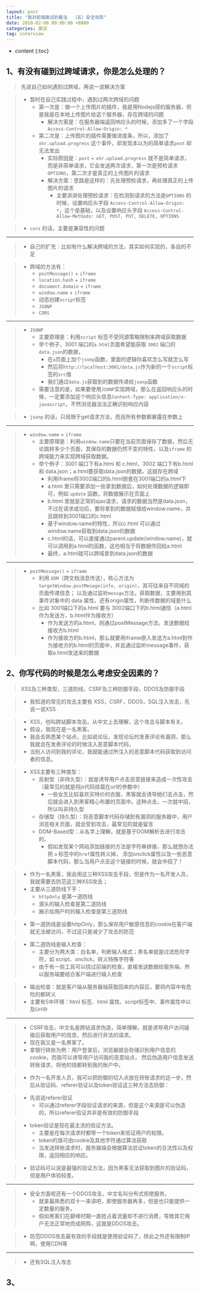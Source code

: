 ```yaml
---
layout: post
title: "我对前端面试的看法  （五）安全攻防"
date: 2018-02-06 09:00:00 +0800 
categories: 面试
tag: interview
---
```

* content
{:toc}


<!-- more -->

## 1、有没有碰到过跨域请求，你是怎么处理的？

> 先说自己如何遇到过跨域，再说一说解决方案

> * 暂时在自己实践过程中，遇到过两次跨域的问题
>   * 第一次是：做一个上传图片的插件，我是用Nodejs搭的服务器，但是我是在本地上传图片给这个服务器，存在跨域的问题
>       * 解决方案是：在服务器端返回响应头的时候，添加多了一个字段 `Access-Control-Allow-Origin: *`
>   * 第二次是：上传图片的插件需要做进度条，所以，添加了 `xhr.upload.progress` 这个事件，却发现本以为的简单请求`post` 却无法发出
>       * 实际原因是：`post` + `xhr.upload.progress` 就不是简单请求，而是非简单请求，它会发送两次请求，第一次是预检请求 `OPTIONS`，第二次才是真正的上传图片的请求
>       * 解决方案：思路是这样的：先处理预检请求，再处理真正的上传图片的请求
>           * 主要讲讲处理预检请求：在检测到请求的方法是`OPTIONS` 的时候，设置响应头字段 `Access-Control-Allow-Origin: *`，这个是基础，以及设置响应头字段 `Access-Control-Allow-Methods: GET, POST, PUT, DELETE, OPTIONS`

> * `cors` 的话，主要是兼容性的问题


---

> * 自己的扩充：比如有什么解决跨域的方法，其实如何实现的，各自的不足

> * 跨域的方法有：
>   * `postMessage()` + `iframe`
>   * `location.hash` + `iframe`
>   * `document.domain` + `iframe`
>   * `window.name` + `iframe`
>   * 动态创建`script`标签
>   * `JSONP`
>   * `CORS`

---

> * `JSONP`
>   * 主要原理是：利用`script` 标签不受同源策略限制来跨域获取数据
>   * 举个例子，3001 端口的`a.html`页面希望能获取 `3002` 端口的`data.json`的数据，
>       * 在`a`页面上加个`jsonp`函数，里面的逻辑你喜欢怎么写就怎么写
>       * 然后将`http://localhost:3001/data.js`作为新的一个`script`标签的`src`值
>       * 我们通过`data.js`获取到的数据传递给`jsonp`函数
>   * 需要注意的是，如果要使用`JSONP`实现跨域，那么在返回响应头的时候，一定要添加这个响应头信息`Content-Type: application/x-javascript`，不然浏览器没法正确识别响应内容

> * `jsonp` 的话，只局限于get请求方法，而且所有参数都暴露在参数上

---

> * `window.name` + `iframe`
>   * 主要原理是：利用`window.name`只要在当前页面保存了数据，然后无论跳转多少个页面，其保存的数据仍然不变的特性，以及`iframe` 的跨域能力来实现跨域获取数据。
>   * 举个例子：3001 端口下有a.html 和 c.html，3002 端口下有b.html 和 data.json；a.html要获取data.json的数据，这就存在跨域
>       * 利用iframe将3002端口的b.html嵌套在3001端口的a.html下
>       * a.html 里只需要添加一些拿到数据后，如何处理数据的逻辑即可，例如 `update` 函数，将数据展示在页面上
>       * b.html 里就是正常的ajax请求，请求的数据当然是data.json，不过在请求成功后，要将拿到的数据赋值给window.name，并且跳转到3001端口的c.html
>       * 基于window.name的特性，所以c.html 可以通过window.name获取到data.json的数据
>       * c.html的话，可以直接通过parent.update(window.name)，就可以调用到a.html的函数，这也相当于将数据传回给a.html
>       * 最终，a.html就可以跨域拿到data.json的数据

---

> * `postMessage()` + `iframe`
>   * 利用 `XDM`（跨文档消息传送），核心方法为 `targetWindow.postMesage(info, origin)`，其可往来自不同域的页面传递信息；
>     以及通过监听`messge`方法，获取数据，主要用到其事件对象中的 data 属性，还有origin属性，判断传数据的域是什么
>   * 比如 3001端口下的a.html 要与 3002端口下的b.html通信（a.html作为发送方，b.html作为接收方）
>       * 作为发送方的a.html，则通过postMessage方法，发送数据给接收方b.html
>       * 作为接收方的b.html，那么就要用iframe嵌入发送方a.html到作为接收方的b.html的页面中，并且通过监听message事件，获取a.html发送来的数据 

## 2、你写代码的时候是怎么考虑安全因素的？

> XSS及三种类型，三道防线，CSRF及三种防御手段，DDOS及防御手段

> * 我知道的常见的攻击主要有 XSS，CSRF，DDOS，SQL注入攻击，先说一说XSS

> * XSS，也叫跨站脚本攻击。从中文上去理解，这个攻击与脚本有关。
> * 假设，我现在是一名黑客。
> * 我会去熟悉某个站点，比如说论坛，发现论坛的发表评论有漏洞，那么我就会在发表评论的时候注入恶意脚本代码，
> * 当别人访问到我的评论，我就能通过所注入的恶意脚本代码获取到访问者的信息。

> * XSS主要有三种类型：
>   * 反射型（非持久型）：就是诱导用户点击恶意链接来造成一次性攻击（最常见的就是将js代码挂载在url的参数中）
>       * 一些女生比较喜欢买特价的衣服，黑客就会诱导她们去点击，然后就会进入到黑客精心布置的页面中。这种点击，一次就中招，所以叫非持久型
>   * 存储型（持久型）：将恶意脚本代码存储到有漏洞的服务器中，用户浏览相关页面，就会受到攻击，最常见的就是留言
>   * DOM-Based型：从名字上理解，就是基于DOM解析去进行攻击的。
>       * 假如发现某个网站添加链接的方法是字符串拼接，那么就想办法把 `a` 标签中的`href`属性转义掉，
>         添加onclick属性以及一些恶意脚本代码，那么当用户点击这个链接的时候，就会中招了！

> * 作为一名黑客，我会用这三种XSS攻击手段，但是作为一名开发人员，我就需要去防范这三种XSS攻击；
> * 主要从三道防线下手：
>   * `httpOnly` 是第一道防线
>   * 源头的输入检查是第二道防线
>   * 展示给用户时的输入检查是第三道防线

> * 第一道防线是设置httpOnly，那么保存用户敏感信息的cookie在客户端就无法被访问，不过这只是减少了攻击的防范

> * 第二道防线是输入检查：
>   * 主要分为两大类：白名单，判断输入格式；黑名单就是过滤危险字符，如 script、onclick，转义特殊字符等
>   * 由于有一些工具可以绕过前端的检查，直接发送数据给服务端，所以服务端要结合客户端进行输入检查

> * 输出检查：就是客户端从服务器端获取回来的内容后，要将内容中有危险的都转义
> * 主要有5中环境：html 标签、html 属性、script标签中、事件属性中以及Url中

---

> * CSRF攻击，中文名是跨站请求伪造，简单理解，就是诱导用户访问链接后获取用户的信息，然后进行非法的请求。
> * 现在我又是一名黑客了。
> * 拿银行转账为例：用户登录后，浏览器就会存储识别用户信息的cookie，而我可以诱导用户访问我的恶意站点，
>   然后伪造用户信息发送转账请求，将他的钱都转到我的账户中。

> * 作为一名开发人员，我可以把防御的切入点放在转账请求的这一步，然后从验证码、referer验证以及token验证这三种方法去防御：

> * 先说说referer验证
>   * 可以通过referer字段验证请求的来源，但是这个来源是可以伪造的，所以referer验证并非是有效的防御手段

> * token验证是现在最主流的验证方法。
>   * 主要是在每次请求时都带一个token来验证用户的权限。
>   * token的值可由cookie及其他字符通过算法获取
>   * 当发送转账请求时，服务器端会根据算法验证token的合法性以及权限，返回相应的响应。

> * 验证码可以说是最强的验证方法，因为黑客无法获取到图片的验证码，但是用户体验较差。

---

> * 安全方面呢还有一个DDOS攻击，中文名叫分布式拒绝服务。
>   * 就拿最熟悉的双十一来讲吧，即使服务器再多，但是也只能提供一定数量的服务，
>   * 假如黑客们在巅峰时期一直抢占着流量却不进行消费，导致其它用户无法正常地完成网购，这就是DDOS攻击。

> * 防范DDOS攻击最有效的手段就是使用验证码了，除此之外还有限制IP啊，使用CDN等

---

> * 还有SQL注入攻击

## 3、